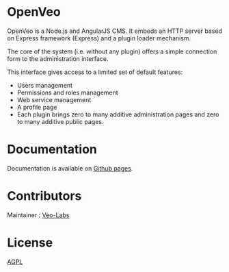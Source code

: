 # OpenVeo

OpenVeo is a Node.js and AngularJS CMS. It embeds an HTTP server based on Express framework (Express) and a plugin loader mechanism.

The core of the system (i.e. without any plugin) offers a simple connection form to the administration interface.

This interface gives access to a limited set of default features:

- Users management
- Permissions and roles management
- Web service management
- A profile page
- Each plugin brings zero to many additive administration pages and zero to many additive public pages.

# Documentation

Documentation is available on [Github pages](http://veo-labs.github.io/openveo-core/1.1.0).

# Contributors

Maintainer : [Veo-Labs](http://www.veo-labs.com/)

# License

[AGPL](http://www.gnu.org/licenses/agpl-3.0.en.html)
